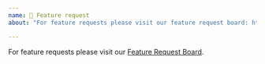 ```yaml
---
name: 🎁 Feature request
about: "For feature requests please visit our feature request board: https://invertase.io/oss/react-native-firebase/feedback/"

---
```


For feature requests please visit our [Feature Request Board](https://invertase.io/oss/react-native-firebase/feedback/).
